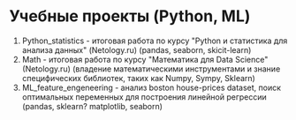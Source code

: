 # Учебные проекты (Python, ML)

1. Python_statistics - итоговая работа по курсу "Python и статистика для анализа данных" (Netology.ru) (pandas, seaborn, skicit-learn)
2. Math - итоговая работа по курсу "Математика для Data Science" (Netology.ru) (владение математическими инструментами и знание специфических библиотек, таких как Numpy, Sympy, Sklearn)
3. ML_feature_engeneering - анализ boston house-prices dataset, поиск оптимальных переменных для построения линейной регрессии (pandas, sklearn? matplotlib, seaborn)
